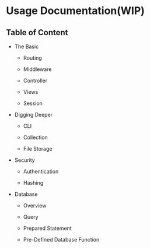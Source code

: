 # Usage Documentation(WIP)

## Table of Content

- The Basic

    - Routing

    - Middleware

    - Controller

    - Views

    - Session

- Digging Deeper

    - CLI

    - Collection

    - File Storage

- Security

    - Authentication

    - Hashing

- Database

    - Overview

    - Query

    - Prepared Statement

    - Pre-Defined Database Function